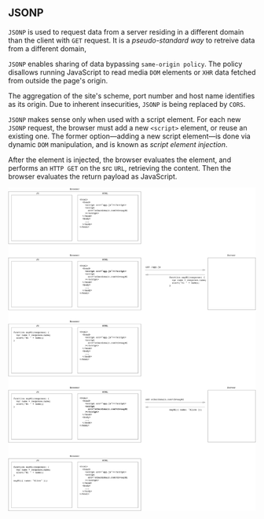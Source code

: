 ## JSONP
`JSONP` is used to request data from a server residing in a different domain than the client with `GET` request. It is a _pseudo-standard way_ to retreive data from a different domain,

`JSONP` enables sharing of data bypassing `same-origin policy`. The policy disallows running JavaScript to read media `DOM` elements or `XHR` data fetched from outside the page's origin.

The aggregation of the site's scheme, port number and host name identifies as its origin. Due to inherent insecurities, `JSONP` is being replaced by `CORS`.

`JSONP` makes sense only when used with a script element. For each new `JSONP` request, the browser must add a new `<script>` element, or reuse an existing one. The former option—adding a new script element—is done via dynamic `DOM` manipulation, and is known as _script element injection_.

After the element is injected, the browser evaluates the element, and performs an `HTTP GET` on the src `URL`, retrieving the content. Then the browser evaluates the return payload as JavaScript. 

![JSONP workflow](./images/jsonp.png)